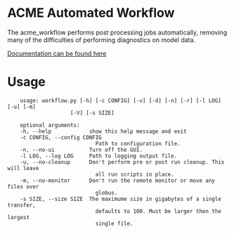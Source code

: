 # ACME Automated Workflow

The acme_workflow performs post processing jobs automatically, removing many of the difficulties of performing 
diagnostics on model data. 

[Documentation can be found here](https://acme-climate.github.io/acme_workflow/docs/html/index.html)


# Usage<a name="usage"></a>

        usage: workflow.py [-h] [-c CONFIG] [-v] [-d] [-n] [-r] [-l LOG] [-u] [-m]
                        [-V] [-s SIZE]

        optional arguments:
        -h, --help            show this help message and exit
        -c CONFIG, --config CONFIG
                                Path to configuration file.
        -n, --no-ui           Turn off the GUI.
        -l LOG, --log LOG     Path to logging output file.
        -u, --no-cleanup      Don't perform pre or post run cleanup. This will leave
                                all run scripts in place.
        -m, --no-monitor      Don't run the remote monitor or move any files over
                                globus.
        -s SIZE, --size SIZE  The maximume size in gigabytes of a single transfer,
                                defaults to 100. Must be larger then the largest
                                single file.

